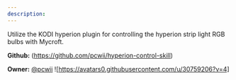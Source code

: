 ```yaml
---
description: 
---
```

Utilize the KODI hyperion plugin for controlling the hyperion strip light RGB bulbs with Mycroft.

**Github:** (https://github.com/pcwii/hyperion-control-skill)

**Owner:** [@pcwii](https://github.com/pcwii) ![https://avatars0.githubusercontent.com/u/30759206?v=4]

